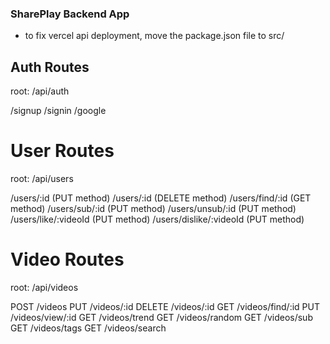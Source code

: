 ### SharePlay Backend App

- to fix vercel api deployment, move the package.json file to src/

## Auth Routes

root: /api/auth

/signup
/signin
/google

# User Routes

root: /api/users

/users/:id (PUT method)
/users/:id (DELETE method)
/users/find/:id (GET method)
/users/sub/:id (PUT method)
/users/unsub/:id (PUT method)
/users/like/:videoId (PUT method)
/users/dislike/:videoId (PUT method)

# Video Routes

root: /api/videos

POST /videos
PUT /videos/:id
DELETE /videos/:id
GET /videos/find/:id
PUT /videos/view/:id
GET /videos/trend
GET /videos/random
GET /videos/sub
GET /videos/tags
GET /videos/search
